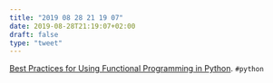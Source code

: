 ```yaml
---
title: "2019 08 28 21 19 07"
date: 2019-08-28T21:19:07+02:00
draft: false
type: "tweet"
---
```

[Best Practices for Using Functional Programming in Python](https://www.newfrenzy.org/best-practices-for-using-functional-programming-in-python/). `#python`
